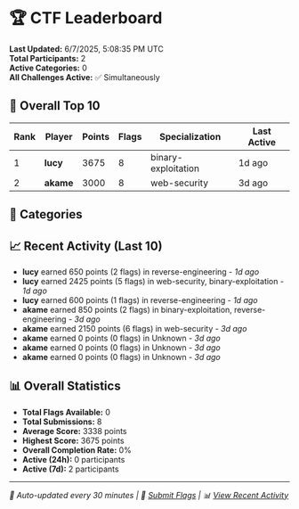 # 🏆 CTF Leaderboard

**Last Updated:** 6/7/2025, 5:08:35 PM UTC  
**Total Participants:** 2  
**Active Categories:** 0  
**All Challenges Active:** ✅ Simultaneously  

## 🥇 Overall Top 10

| Rank | Player | Points | Flags | Specialization | Last Active |
|------|--------|--------|-------|---------------|-------------|
| 1 | **lucy** | 3675 | 8 | binary-exploitation | 1d ago |
| 2 | **akame** | 3000 | 8 | web-security | 3d ago |

## 🎯 Categories



## 📈 Recent Activity (Last 10)

- **lucy** earned 650 points (2 flags) in reverse-engineering - *1d ago*
- **lucy** earned 2425 points (5 flags) in web-security, binary-exploitation - *1d ago*
- **lucy** earned 600 points (1 flags) in reverse-engineering - *1d ago*
- **akame** earned 850 points (2 flags) in binary-exploitation, reverse-engineering - *3d ago*
- **akame** earned 2150 points (6 flags) in web-security - *3d ago*
- **akame** earned 0 points (0 flags) in Unknown - *3d ago*
- **akame** earned 0 points (0 flags) in Unknown - *3d ago*
- **akame** earned 0 points (0 flags) in Unknown - *3d ago*

## 📊 Overall Statistics

- **Total Flags Available:** 0
- **Total Submissions:** 8
- **Average Score:** 3338 points
- **Highest Score:** 3675 points
- **Overall Completion Rate:** 0%
- **Active (24h):** 0 participants
- **Active (7d):** 2 participants

---
*🤖 Auto-updated every 30 minutes | 🚩 [Submit Flags](https://flags.mycyberplayground.xyz) | 📊 [View Recent Activity](recent-activity.md)*